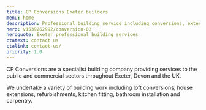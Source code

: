 ```yaml
---
title: CP Conversions Exeter builders
menu: home
description: Professional building service including conversions, extensions, refurbishments, kitchens, bathrooms and carpentry, throughout Exeter and Devon.
hero: v1539262992/conversion-02
heroquote: Exeter professional building services
ctatext: contact us
ctalink: contact-us/
priority: 1.0
---
```


CP Conversions are a specialist building company providing services to the public and commercial sectors throughout Exeter, Devon and the UK.

We undertake a variety of building work including loft conversions, house extensions, refurbishments, kitchen fitting, bathroom installation and carpentry.
